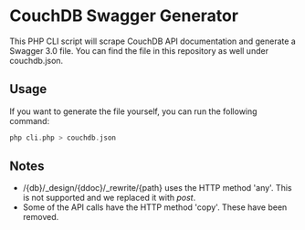 # CouchDB Swagger Generator

This PHP CLI script will scrape CouchDB API documentation and generate a Swagger 3.0 file. You can find the file in this repository as well under couchdb.json.

## Usage

If you want to generate the file yourself, you can run the following command:
```php
php cli.php > couchdb.json
```

## Notes

- /{db}/_design/{ddoc}/_rewrite/{path} uses the HTTP method 'any'. This is not supported and we replaced it with _post_.
- Some of the API calls have the HTTP method 'copy'. These have been removed.  
